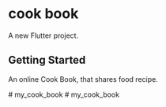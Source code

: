 # cook book

A new Flutter project.

## Getting Started


An online Cook Book, that shares food recipe.




#   my_cook_book
 
 #   m y_cook_book
 
 
